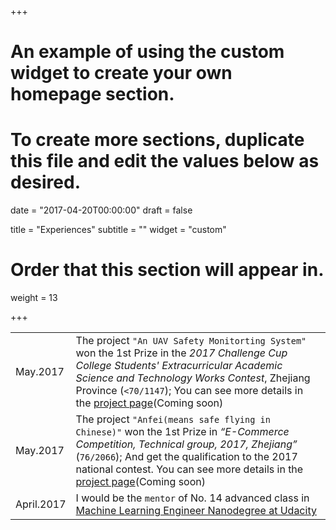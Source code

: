 +++
# An example of using the custom widget to create your own homepage section.
# To create more sections, duplicate this file and edit the values below as desired.

date = "2017-04-20T00:00:00"
draft = false

title = "Experiences"
subtitle = ""
widget = "custom"

# Order that this section will appear in.
weight = 13

+++

|||
| --- | --- |
| May.2017  | The project `"An UAV Safety Monitorting System"`  won the 1st Prize in the *2017 Challenge Cup College Students' Extracurricular Academic Science and Technology Works Contest*, Zhejiang Province (`<70/1147`); You can see more details in the [project page](#projects)(Coming soon)       |
| May.2017   | The project `"Anfei(means safe flying in Chinese)"` won the 1st Prize in *“E-Commerce Competition, Technical group, 2017, Zhejiang”* (`76/2066`); And get the qualification to the 2017 national contest. You can see more details in the [project page](#projects)(Coming soon)            |
| April.2017 |  I would be the `mentor` of No. 14 advanced class in [Machine Learning Engineer Nanodegree at Udacity](https://cn.udacity.com/course/machine-learning-engineer-nanodegree--nd009-cn-advanced/)|
